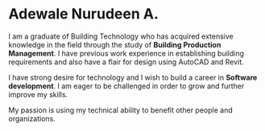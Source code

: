 # Adewale Nurudeen A.

I am a graduate of Building Technology who has acquired extensive knowledge in the field through the study of **Building Production Management**. I have previous work experience in establishing building requirements and also have a flair for design using AutoCAD and Revit.

I have strong desire for technology and I wish to build a career in **Software development**. I am eager to be challenged in order to grow and further improve my skills.

My passion is using my technical ability to benefit other people and organizations.
